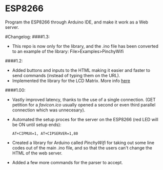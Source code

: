 # ESP8266
Program the ESP8266 through Arduino IDE, and make it work as a Web server.

#Changelog:
####1.3:
- This repo is now only for the library, and the .ino file has been converted to an example of the library: File>Examples>PinchyWifi

####1.2:
- Added buttons and inputs to the HTML making it easier and faster to send commands (instead of typing them on the URL).
- Implemented the library for the LCD Matrix. More info [here](https://github.com/BilbaoDynamics/Pinchy/tree/master/PinchyMatrix)

####1.00:
- Vastly improved latency, thanks to the use of a single connection. (GET petition for a _favicon.ico_ usually opened a second or even third parallel connection which was unnecesary).
- Automated the setup proces for the server on the ESP8266 (red LED will be ON until setup ends):
    
    ```AT+CIPMUX=1, AT+CIPSERVER=1,80```

- Created a library for Arduino called _PinchyWifi_ for taking out some line codes out of the main .ino file, and so that the users can't change the HTML of the web server.
- Added a few more commands for the parser to accept.
